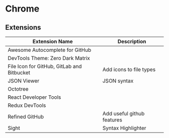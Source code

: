 
# Chrome 

## Extensions

| Extension Name                             | Description                |
| -                                          | -                          |
| Awesome Autocomplete for GitHub            |                            |
| DevTools Theme: Zero Dark Matrix           |                            |
| File Icon for GitHub, GitLab and Bitbucket | Add icons to file types    |
| JSON Viewer                                | JSON syntax                |
| Octotree                                   |                            |
| React Developer Tools                      |                            |
| Redux DevTools                             |                            |
| Refined GitHub                             | Add useful github features |
| Sight                                      | Syntax Highlighter         |


